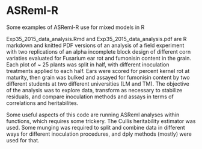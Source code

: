 # ASReml-R
Some examples of ASReml-R use for mixed models in R

Exp35_2015_data_analysis.Rmd and Exp35_2015_data_analysis.pdf are R markdown and knitted PDF versions of an analysis of a field experiment with two replications of an alpha incomplete block design of different corn variaties evaluated for Fusarium ear rot and fumonisin content in the grain. Each plot of ~ 25 plants was split in half, with different inoculation treatments applied to each half. Ears were scored for percent kernel rot at maturity, then grain was bulked and assayed for fumonisin content by two different students at two different universities (LM and TM). The objective of the analysis was to explore data, transform as necessary to stabilize residuals, and compare inoculation methods and assays in terms of correlations and heritabilites. 

Some useful aspects of this code are running ASReml analyses within functions, which requires some trickery. The Cullis heritability estimator was used. Some munging was required to split and combine data in different ways for different inoculation procedures, and dply methods (mostly) were used for that.
